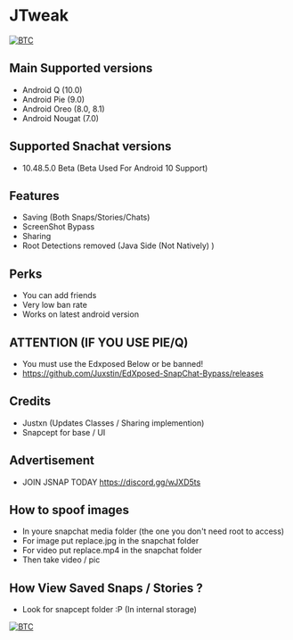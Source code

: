# JTweak

[![BTC](https://cdn.discordapp.com/attachments/622269191344357386/696088326322651236/heart.png)](https://shoppy.gg/product/14JT5da)

## Main Supported versions
- Android Q (10.0)
- Android Pie (9.0)
- Android Oreo (8.0, 8.1) 
- Android Nougat (7.0)


## Supported Snachat versions
- 10.48.5.0 Beta (Beta Used For Android 10 Support)

## Features
- Saving (Both Snaps/Stories/Chats)
- ScreenShot Bypass
- Sharing
- Root Detections removed (Java Side (Not Natively) )


## Perks
- You can add friends
- Very low ban rate
- Works on latest android version

## ATTENTION (IF YOU USE PIE/Q)
- You must use the Edxposed Below or be banned!
- https://github.com/Juxstin/EdXposed-SnapChat-Bypass/releases

## Credits
- Justxn (Updates Classes / Sharing implemention)
- Snapcept for base / UI

## Advertisement
- JOIN JSNAP TODAY https://discord.gg/wJXD5ts

## How to spoof images
- In youre snapchat media folder (the one you don't need root to access)
- For image put replace.jpg in the snapchat folder
- For video put replace.mp4 in the snapchat folder
- Then take video / pic

## How View Saved Snaps / Stories ?
- Look for snapcept folder :P (In internal storage)

[![BTC](https://cdn.discordapp.com/attachments/622269191344357386/696088326322651236/heart.png)](https://shoppy.gg/product/14JT5da)
